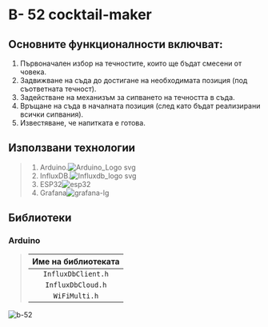 # B- 52 cocktail-maker


## Основните функционалности включват: 
1. Първоначален избор на течностите, които ще бъдат смесени от човека.
2. Задвижване на съда до достигане на необходимата позиция (под съответната течност).
3. Задействане на механизъм за сипването на течността в съда.
4. Връщане на съда в началната позиция (след като бъдат реализирани всички сипвания).
5. Известяване, че напитката е готова.

## Използвани технологии

> 1. Arduino.![Arduino_Logo svg](https://github.com/emigeorgieva/cocktail-maker/assets/126180854/52c9eb31-8356-404f-a8d1-421be588c557)
> 2. InfluxDB.![Influxdb_logo svg](https://github.com/emigeorgieva/cocktail-maker/assets/126180854/d07182a0-9173-487b-96a4-b5c44ff672f7)
> 3. ESP32![esp32](https://github.com/emigeorgieva/cocktail-maker/assets/126180854/fe9b9561-880e-45a7-8bb3-db07852eca38)
> 4. Grafana![grafana-lg](https://github.com/emigeorgieva/cocktail-maker/assets/126180854/51bd4882-8324-41fe-a36b-4ab87a34f1fc)


## Библиотеки

### **Arduino**

> | **Име на библиотеката** |
> | :-------------: |
> | ``InfluxDbClient.h`` 
> | ``InfluxDbCloud.h`` 
> | ``WiFiMulti.h`` 


![b-52](https://user-images.githubusercontent.com/126180854/233782882-9851f4c8-b0ce-44e6-8a41-d3157c78247c.png)
